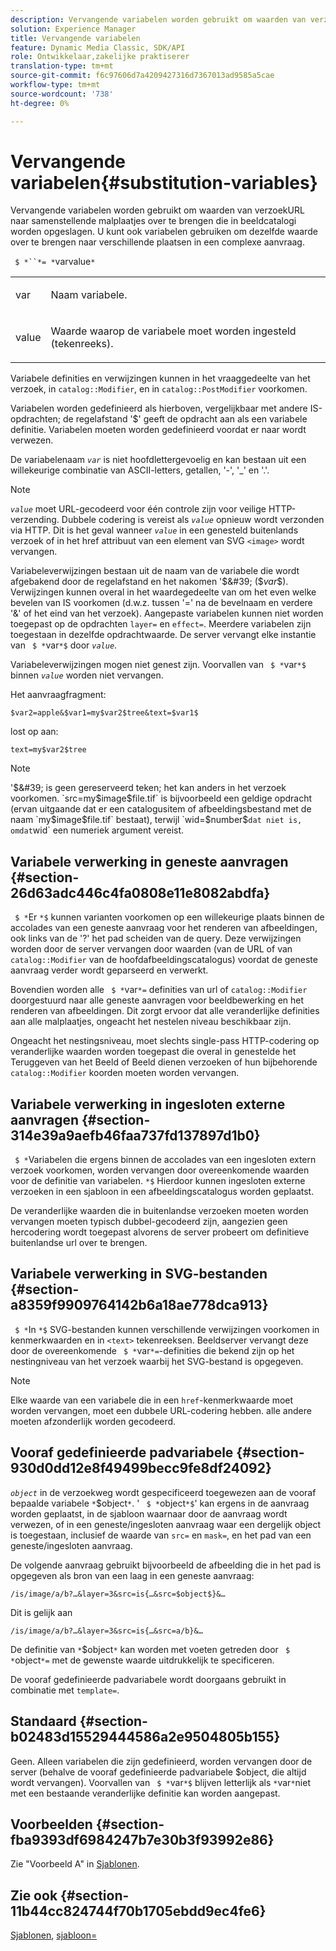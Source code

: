 ```yaml
---
description: Vervangende variabelen worden gebruikt om waarden van verzoekURL naar samenstellende malplaatjes over te brengen die in beeldcatalogi worden opgeslagen. U kunt ook variabelen gebruiken om dezelfde waarde over te brengen naar verschillende plaatsen in een complexe aanvraag.
solution: Experience Manager
title: Vervangende variabelen
feature: Dynamic Media Classic, SDK/API
role: Ontwikkelaar,zakelijke praktiserer
translation-type: tm+mt
source-git-commit: f6c97606d7a4209427316d7367013ad9585a5cae
workflow-type: tm+mt
source-wordcount: '738'
ht-degree: 0%

---
```



# Vervangende variabelen{#substitution-variables}

Vervangende variabelen worden gebruikt om waarden van verzoekURL naar samenstellende malplaatjes over te brengen die in beeldcatalogi worden opgeslagen. U kunt ook variabelen gebruiken om dezelfde waarde over te brengen naar verschillende plaatsen in een complexe aanvraag.

` $ *``*= *`varvalue`*`

<table id="simpletable_EFEC66C23CE949EFACDC415A954DF323"> 
 <tr class="strow"> 
  <td class="stentry"> <p> <span class="codeph"> <span class="varname"> var  </span> </span> </p> </td> 
  <td class="stentry"> <p>Naam variabele. </p> </td> 
 </tr> 
 <tr class="strow"> 
  <td class="stentry"> <p> <span class="codeph"> <span class="varname"> value  </span> </span> </p> </td> 
  <td class="stentry"> <p>Waarde waarop de variabele moet worden ingesteld (tekenreeks). </p> </td> 
 </tr> 
</table>

Variabele definities en verwijzingen kunnen in het vraaggedeelte van het verzoek, in `catalog::Modifier`, en in `catalog::PostModifier` voorkomen.

Variabelen worden gedefinieerd als hierboven, vergelijkbaar met andere IS-opdrachten; de regelafstand &#39;$&#39; geeft de opdracht aan als een variabele definitie. Variabelen moeten worden gedefinieerd voordat er naar wordt verwezen.

De variabelenaam *`var`* is niet hoofdlettergevoelig en kan bestaan uit een willekeurige combinatie van ASCII-letters, getallen, &#39;-&#39;, &#39;_&#39; en &#39;.&#39;.

>[!NOTE]
>
>*`value`* moet URL-gecodeerd voor één controle zijn voor veilige HTTP-verzending. Dubbele codering is vereist als *`value`* opnieuw wordt verzonden via HTTP. Dit is het geval wanneer *`value`* in een genesteld buitenlands verzoek of in het href attribuut van een element van SVG `<image>` wordt vervangen.

Variabeleverwijzingen bestaan uit de naam van de variabele die wordt afgebakend door de regelafstand en het nakomen &#39;$&#39; ($*var*$). Verwijzingen kunnen overal in het waardegedeelte van om het even welke bevelen van IS voorkomen (d.w.z. tussen &#39;=&#39; na de bevelnaam en verdere &#39;&amp;&#39; of het eind van het verzoek). Aangepaste variabelen kunnen niet worden toegepast op de opdrachten `layer=` en `effect=`. Meerdere variabelen zijn toegestaan in dezelfde opdrachtwaarde. De server vervangt elke instantie van ` $ *`var`*$` door *`value`*.

Variabeleverwijzingen mogen niet genest zijn. Voorvallen van ` $ *`var`*$` binnen *`value`* worden niet vervangen.

Het aanvraagfragment:

`$var2=apple&$var1=my$var2$tree&text=$var1$`

lost op aan:

`text=my$var2$tree`

>[!NOTE]
>
>&#39;$&#39; is geen gereserveerd teken; het kan anders in het verzoek voorkomen. `src=my$image$file.tif` is bijvoorbeeld een geldige opdracht (ervan uitgaande dat er een catalogusitem of afbeeldingsbestand met de naam `my$image$file.tif` bestaat), terwijl `wid=$number$` dat niet is, omdat `wid` een numeriek argument vereist.

## Variabele verwerking in geneste aanvragen {#section-26d63adc446c4fa0808e11e8082abdfa}

` $ *`Er `*$` kunnen varianten voorkomen op een willekeurige plaats binnen de accolades van een geneste aanvraag voor het renderen van afbeeldingen, ook links van de &#39;?&#39; het pad scheiden van de query. Deze verwijzingen worden door de server vervangen door waarden (van de URL of van `catalog::Modifier` van de hoofdafbeeldingscatalogus) voordat de geneste aanvraag verder wordt geparseerd en verwerkt.

Bovendien worden alle ` $ *`var`*=` definities van url of `catalog::Modifier` doorgestuurd naar alle geneste aanvragen voor beeldbewerking en het renderen van afbeeldingen. Dit zorgt ervoor dat alle veranderlijke definities aan alle malplaatjes, ongeacht het nestelen niveau beschikbaar zijn.

Ongeacht het nestingsniveau, moet slechts single-pass HTTP-codering op veranderlijke waarden worden toegepast die overal in genestelde het Teruggeven van het Beeld of Beeld dienen verzoeken of hun bijbehorende `catalog::Modifier` koorden moeten worden vervangen.

## Variabele verwerking in ingesloten externe aanvragen {#section-314e39a9aefb46faa737fd137897d1b0}

` $ *`Variabelen die ergens binnen de accolades van een ingesloten extern verzoek voorkomen, worden vervangen door overeenkomende waarden voor de definitie van variabelen. `*$` Hierdoor kunnen ingesloten externe verzoeken in een sjabloon in een afbeeldingscatalogus worden geplaatst.

De veranderlijke waarden die in buitenlandse verzoeken moeten worden vervangen moeten typisch dubbel-gecodeerd zijn, aangezien geen hercodering wordt toegepast alvorens de server probeert om definitieve buitenlandse url over te brengen.

## Variabele verwerking in SVG-bestanden {#section-a8359f9909764142b6a18ae778dca913}

` $ *`In `*$` SVG-bestanden kunnen verschillende verwijzingen voorkomen in kenmerkwaarden en in  `<text>` tekenreeksen. Beeldserver vervangt deze door de overeenkomende ` $ *`var`*=`-definities die bekend zijn op het nestingniveau van het verzoek waarbij het SVG-bestand is opgegeven.

>[!NOTE]
>
>Elke waarde van een variabele die in een `href`-kenmerkwaarde moet worden vervangen, moet een dubbele URL-codering hebben. alle andere moeten afzonderlijk worden gecodeerd.

## Vooraf gedefinieerde padvariabele {#section-930d0dd12e8f49499becc9fe8df24092}

*`object`* in de verzoekweg wordt gespecificeerd toegewezen aan de vooraf bepaalde variabele `*`$object`*`. &#39; ` $ *`object`*$`&#39; kan ergens in de aanvraag worden geplaatst, in de sjabloon waarnaar door de aanvraag wordt verwezen, of in een geneste/ingesloten aanvraag waar een dergelijk object is toegestaan, inclusief de waarde van `src=` en `mask=`, en het pad van een geneste/ingesloten aanvraag.

De volgende aanvraag gebruikt bijvoorbeeld de afbeelding die in het pad is opgegeven als bron van een laag in een geneste aanvraag:

`/is/image/a/b?…&layer=3&src=is{…&src=$object$}&…`

Dit is gelijk aan

`/is/image/a/b?…&layer=3&src=is{…&src=a/b}&…`

De definitie van `*`$object`*` kan worden met voeten getreden door ` $ *`object`*=` met de gewenste waarde uitdrukkelijk te specificeren.

De vooraf gedefinieerde padvariabele wordt doorgaans gebruikt in combinatie met `template=`.

## Standaard {#section-b02483d15529444586a2e9504805b155}

Geen. Alleen variabelen die zijn gedefinieerd, worden vervangen door de server (behalve de vooraf gedefinieerde padvariabele $object, die altijd wordt vervangen). Voorvallen van ` $ *`var`*$` blijven letterlijk als `*`var`*`niet met een bestaande veranderlijke definitie kan worden aangepast.

## Voorbeelden {#section-fba9393df6984247b7e30b3f93992e86}

Zie &quot;Voorbeeld A&quot; in [Sjablonen](../../../../../is-api/http-ref/image-serving-api-ref/c-http-protocol-reference/c-templates/c-templates.md#concept-3cd2d2adae0e41b2979b9640244d4d3e).

## Zie ook {#section-11b44cc824744f70b1705ebdd9ec4fe6}

[Sjablonen](../../../../../is-api/http-ref/image-serving-api-ref/c-http-protocol-reference/c-templates/c-templates.md#concept-3cd2d2adae0e41b2979b9640244d4d3e),  [sjabloon=](../../../../../is-api/http-ref/image-serving-api-ref/c-http-protocol-reference/c-command-reference/r-template.md#reference-3beccaa462a64bf0ba867e5c8fd0bd14)
